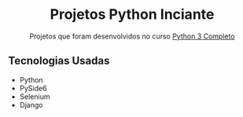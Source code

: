<h1 align="center">Projetos Python Inciante</h1>

<p align="center">Projetos que foram desenvolvidos no curso <a href="https://www.udemy.com/course/python-3-do-zero-ao-avancado/" target = "_blank">Python 3 Completo</a></p>

<h2>Tecnologias Usadas</h2>
<ul>
    <li>Python</li>
    <li>PySide6</li>
    <li>Selenium</li>
    <li>Django</li>
</ul>
